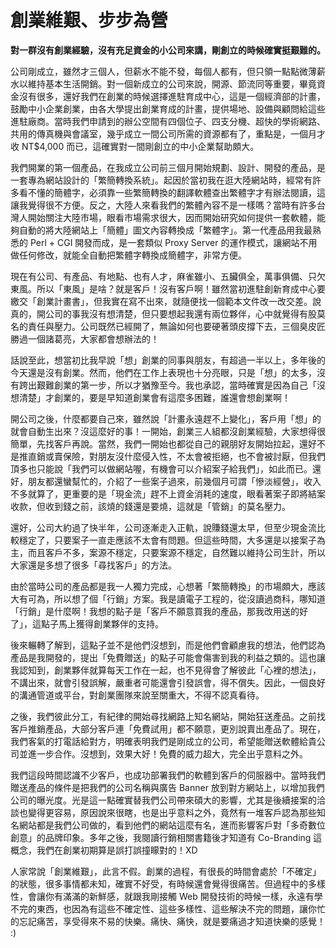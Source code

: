 # 創業維艱、步步為營
**對一群沒有創業經驗，沒有充足資金的小公司來講，剛創立的時候確實挺艱難的。**

公司剛成立，雖然才三個人，但薪水不能不發，每個人都有，但只領一點點微薄薪水以維持基本生活開銷。對一個新成立的公司來說，開源、節流同等重要，畢竟資金沒有很多，還好我們在創業的時候選擇進駐育成中心，這是一個經濟部的計畫，鼓勵中小企業創業，由各大學提出創業育成的計畫，提供場地、設備與顧問給這些進駐廠商。當時我們申請到的辦公空間有四個位子、四支分機、超快的學術網路、共用的傳真機與會議室，幾乎成立一間公司所需的資源都有了，重點是，一個月才收 NT$4,000 而已，這確實對一間剛創立的中小企業幫助頗大。

 我們開業的第一個產品，在我成立公司前三個月開始規劃、設計、開發的產品，是一套專為網站設計的「繁簡轉換系統」。起因於當初我在逛大陸網站時，經常有許多看不懂的簡體字，必須靠一些繁簡轉換的翻譯軟體查出繁體字才有辦法閱讀，這讓我覺得很不方便。反之，大陸人來看我們的繁體內容不是一樣嗎？當時有許多台灣人開始關注大陸市場，眼看市場需求很大，因而開始研究如何提供一套軟體，能夠自動的將大陸網站上「簡體」圖文內容轉換成「繁體字」。第一代產品用我最熟悉的 Perl + CGI 開發而成，是一套類似 Proxy Server 的運作模式，讓網站不用做任何修改，就能全自動把繁體字轉換成簡體字，非常方便。

 現在有公司、有產品、有地點、也有人才，麻雀雖小、五臟俱全，萬事俱備、只欠東風。所以「東風」是啥？就是客戶！沒有客戶啊！雖然當初進駐創新育成中心要繳交「創業計畫書」，但我實在寫不出來，就隨便找一個範本文件改一改交差。說真的，開公司的事我沒有想清楚，但只要想起我還有兩位夥伴，心中就覺得有股莫名的責任與壓力。公司既然已經開了，無論如何也要硬著頭皮撐下去，三個臭皮匠勝過一個諸葛亮，大家都會想辦法的！

 話說至此，想當初比我早說「想」創業的同事與朋友，有超過一半以上，多年後的今天還是沒有創業。然而，他們在工作上表現也十分亮眼，只是「想」的太多，沒有跨出艱難創業的第一步，所以才猶豫至今。我也承認，當時確實是因為自己「沒想清楚」才創業的，要是早知道創業會有這麼多困難，誰還會想創業啊！

 開公司之後，什麼都要自己來，雖然說「計畫永遠趕不上變化」，客戶用「想」的就會自動生出來？沒這麼好的事！一開始，創業三人組都沒創業經驗，大家想得很簡單，先找客戶再說。當然，我們一開始也都從自己的親朋好友開始拉起，還好不是推直銷或賣保險，對朋友沒什麼侵入性，不太會被拒絕，也不會被討厭，但我們頂多也只能說「我們可以做網站喔，有機會可以介紹案子給我們」，如此而已。還好，朋友都還蠻幫忙的，介紹了一些案子過來，前幾個月可謂「慘淡經營」，收入不多就算了，更重要的是「現金流」趕不上資金消耗的速度，眼看著案子即將結案收款，但收到錢之前，該燒的錢還是要燒，這就是「管銷」的莫名壓力。

 還好，公司大約過了快半年，公司逐漸走入正軌，說賺錢還太早，但至少現金流比較穩定了，只要案子一直走應該不太會有問題。但這些時間，大多還是以接案子為主，而且客戶不多，案源不穩定，只要案源不穩定，自然難以維持公司生計，所以大家還是多想了很多「尋找客戶」的方法。

 由於當時公司的產品都是我一人獨力完成，心想著「繁簡轉換」的市場頗大，應該大有可為，所以想了個「行銷」方案。我是讀電子工程的，從沒讀過商科，哪知道「行銷」是什麼啊！我想的點子是「客戶不願意買我的產品，那我改用送的好了」，這點子馬上獲得創業夥伴的支持。

 後來輾轉了解到，這點子並不是他們沒想到，而是他們會顧慮我的想法，他們認為產品是我開發的，提出「免費贈送」的點子可能會傷害到我的利益之類的。這也讓我認知到，創業夥伴就算每天工作在一起，也不見得會了解彼此「心裡的想法」，不講出來，就會引發誤解，嚴重者可能還會引發誤會，得不償失。因此，一個良好的溝通管道或平台，對創業團隊來說至關重大，不得不認真看待。

 之後，我們彼此分工，有紀律的開始尋找網路上知名網站，開始狂送產品。之前找客戶推銷產品，大部分客戶連「免費試用」都不願意，更別說賣出產品了。現在，我們客氣的打電話給對方，明確表明我們是剛成立的公司，希望能贈送軟體給貴公司並進一步合作。沒想到，效果大好！免費的威力超大，完全出乎意料之外。

 我們這段時間認識不少客戶，也成功部署我們的軟體到客戶的伺服器中。當時我們贈送產品的條件是把我們的公司名稱與廣告 Banner 放到對方網站上，以增加我們公司的曝光度。光是這一點確實替我們公司帶來碩大的影響，尤其是後續接案的洽談也變得更容易，原因說來很瞎，也是出乎意料之外，竟然有一堆客戶認為那些知名網站都是我們公司做的，看到他們的網站這麼有名，進而影響客戶對「多奇數位創意」的品牌印象。多年之後，我閱讀行銷相關書籍後才知道有 Co-Branding 這概念，我們在創業初期算是誤打誤撞矇對的！XD

 人家常說「創業維艱」，此言不假。創業的過程，有很長的時間會處於「不確定」的狀態，很多事情都未知，確實不好受，有時候還會覺得很痛苦。但過程中的多樣性，會讓你有滿滿的新鮮感，就跟我剛接觸 Web 開發技術的時候一樣，永遠有學不完的東西，也因為有這些不確定性、這些多樣性、這些解決不完的問題，讓你忙的忘記痛苦，享受得來不易的快樂。痛快、痛快，就是要痛過才知道快樂的感覺！ :)